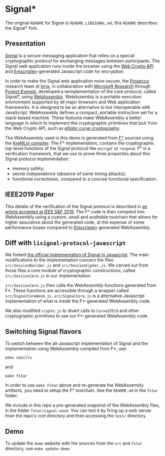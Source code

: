 # Signal*

The original `README` for Signal is `README.LIBSIGNAL.md`; this `README` describes the Signal* fork.

## Presentation

[Signal](https://signal.org/) is a secure messaging application that relies on a special cryptographic protocol for exchanging messages between participants. The Signal web application runs inside the browser using the [Web Crypto API](https://developer.mozilla.org/en-US/docs/Web/API/Web_Crypto_API) and [Emscripten](http://kripken.github.io/emscripten-site/)-generated Javascript code for encryption.


In order to make the Signal web application more secure, the [Prosecco](https://prosecco.gforge.inria.fr/) research team at [Inria](https://inria.fr), in collaboration with [Microsoft Research](https://www.microsoft.com/en-us/research) through [Project Everest](https://project-everest.github.io/), developed a reimplementation of the core protocol, called Signal*, using [WebAssembly](https://webassembly.org/). WebAssembly is a portable execution environment supported by all major browsers and Web application frameworks. It is designed to be an alternative to but interoperable with JavaScript. WebAssembly defines a compact, portable instruction set for a stack-based machine. These features make WebAssembly a better language in which to implement the cryptographic primitives that lack from the Web Crypto API, such as [elliptic curve cryptography](https://en.wikipedia.org/wiki/Curve25519).

The WebAssembly used in this demo is generated from [F\*](https://www.fstar-lang.org/) sources using the [KreMLin compiler](https://github.com/FStarLang/kremlin). The F\* implementation, contains the cryptographic top-level functions of the Signal protocol like `encrypt` or `respond`. F\* is a verification framework, that we use to prove three properties about this Signal protocol implementation:
* memory safety;
* secret independence (absence of some timing attacks);
* functional correctness, compared to a concise functional specification.

## IEEE2019 Paper

This details of the verification of the Signal protocol is described in [an article accepted at IEEE S&amp;P 2019](https://www.computer.org/csdl/proceedings-article/sp/2019/666000b002/19skg8v5fZS). The F\* code is then compiled into WebAssembly using a custom, small and auditable toolchain that allows for higher assurance about the generated code, at the expense of some performance losses compared to [Emscripten](https://emscripten.org/)-generated WebAssembly.

## Diff with `lisignal-protocol-javascript`

We forked [the official implementation of Signal in Javascript](https://github.com/signalapp/libsignal-protocol-javascript). The main modifications to the implementation concern the files `src/SessionBuilder.js` and `src/SessionCipher.js`. We carved out from those files a core module of cryptographic constructions, called `src/SessionCore.js` in our implementation.

`src/SessionCore.js` then calls the WebAssembly functions generated from F\*. These functions are accessible through a wrapper called `src/SignalCoreWasm.js`. `src/SignalCore.js` is a alternative Javascript implementation of what is inside the F\*-generated WebAssembly code.

We also modified `crypto.js` to divert calls to `Curve25519` and other cryptographic primitives to use our F\*-generated WebAssembly code.

## Switching Signal flavors

To switch between the all-Javascript implementation of Signal and the implementation
using WebAssembly compiled from F\*, use:

    make vanilla

and

    make fstar

In order to use `make fstar` above and re-generate the WebAssembly artifacts, you need to setup the F\* toolchain. See the `README.md` in the `fstar` folder.

We include in this repo a pre-generated snapshot of the WebAssembly files, in the folder `fstar/signal-wasm`. You can test it by firing up a web server from the repo's root directory and then accessing the `test/` directory.

## Demo

To update the `demo` website with the sources from the `src` and `fstar` directory,
use `make update-demo`.
